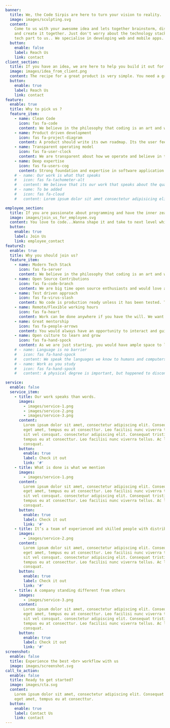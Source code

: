 ```yaml
---
banner:
  title: We, the Code Sirpis are here to turn your vision to reality.
  image: images/sculpting.svg
  content:
    Come to us with your awesome idea and lets together brainstorm, discuss
    and create it together. Just don't worry about the technology stack. Leave the
    tech part to us.. We specialise in developing web and mobile apps.
  button:
    enable: false
    label: Reach Us
    link: contact
client_section:
  title: If you have an idea, we are here to help you build it out for you.
  image: images/idea_from_client.png
  content: The recipe for a great product is very simple. You need a great team and a good idea.You just have to come up with an idea, and we are going to back you with the technology expertise. Great teams can build great products.
  button:
    enable: true
    label: Reach Us
    link: contact
feature:
  enable: true
  title: Why to pick us ?
  feature_item:
    - name: Clean Code
      icon: fas fa-code
      content: We believe in the philosophy that coding is an art and we akin coding to poetry - beautiful to read and understand.
    - name: Product driven development
      icon: fas fa-project-diagram
      content: A product should write its own roadmap. Its the user feedback that determines the features of the product.
    - name: Transparent operating model
      icon: fas fa-user-clock
      content: We are transparent about how we operate and believe in transparency and trust when we work from different parts of the world.
    - name: Deep expertise
      icon: fas fa-users-cog
      content: Strong foundation and expertise in software application development is what we bring to the table.
    # - name: Our work is what that speaks
    #   icon: fas fa-tachometer-alt
    #   content: We believe that its our work that speaks about the quality we offer you.
    # - name: To be added
    #   icon: fas fa-cloud
    #   content: Lorem ipsum dolor sit amet consectetur adipisicing elit quam nihil

employee_section:
  title: If you are passionate about programming and have the inner zeal to keep learning, come and join our team.
  image: images/join_us_for_employee.svg
  content: You love to code...Wanna shape it and take to next level while having fun..Come on lets work together..join us.
  button:
    enable: true
    label: Join Us
    link: employee_contact
feature2:
  enable: true
  title: Why you should join us?
  feature_item:
    - name: Modern Tech Stack
      icon: fas fa-server
      content: We believe in the philosophy that coding is an art and we akin coding to poetry. Beautifully crafted code to read and understand.
    - name: Open Source Contributions
      icon: fas fa-code-branch
      content: We are big time open source enthusiasts and would love and encourage our team to contribute to Open Source development. Its our way to give back to the community.
    - name: Test driven approach
      icon: fas fa-virus-slash
      content: No code is production ready unless it has been tested. To sleep better, you should have tests. We follow a minimal test driven approach to our development.
    - name: Remote/Flexible working hours
      icon: fas fa-heart
      content: Work can be done anywhere if you have the will. We want to promote a culture where its not just work that drives us but believe there is more to life than just work.
    - name: Great mentorship
      icon: fas fa-people-arrows
      content: You would always have an opportunity to interact and guided by with best of minds. You learn from the people around you and in turn share your experience to others.
    - name: Open culture to learn and grow
      icon: fas fa-hand-spock
      content: As we are just starting, you would have ample space to learn and grow together not only tech but also in lot of areas.
    # - name: Language is no barrier
    #   icon: fas fa-hand-spock
    #   content: We speak the languages we know to humans and computers.English is a common language of communication across the world and to computers.If you are open about getting better at your language skills, we are open to support you in that.
    # - name: Work as you study
    #   icon: fas fa-hand-spock
    #   content: A physical degree is important, but happened to discontinue for unavoidable reasons but passionate about coding? We could help you if you fit into our requirements.

service:
  enable: false
  service_item:
    - title: Our work speaks than words.
      images:
        - images/service-1.png
        - images/service-2.png
        - images/service-3.png
      content:
        Lorem ipsum dolor sit amet, consectetur adipiscing elit. Consequat tristique
        eget amet, tempus eu at consecttur. Leo facilisi nunc viverra tellus. Ac laoreet
        sit vel consquat. consectetur adipiscing elit. Consequat tristique eget amet,
        tempus eu at consecttur. Leo facilisi nunc viverra tellus. Ac laoreet sit vel
        consquat.
      button:
        enable: true
        label: Check it out
        link: '#'
    - title: What is done is what we mention
      images:
        - images/service-1.png
      content:
        Lorem ipsum dolor sit amet, consectetur adipiscing elit. Consequat tristique
        eget amet, tempus eu at consecttur. Leo facilisi nunc viverra tellus. Ac laoreet
        sit vel consquat. consectetur adipiscing elit. Consequat tristique eget amet,
        tempus eu at consecttur. Leo facilisi nunc viverra tellus. Ac laoreet sit vel
        consquat.
      button:
        enable: true
        label: Check it out
        link: '#'
    - title: It’s a team of experienced and skilled people with distributions
      images:
        - images/service-2.png
      content:
        Lorem ipsum dolor sit amet, consectetur adipiscing elit. Consequat tristique
        eget amet, tempus eu at consecttur. Leo facilisi nunc viverra tellus. Ac laoreet
        sit vel consquat. consectetur adipiscing elit. Consequat tristique eget amet,
        tempus eu at consecttur. Leo facilisi nunc viverra tellus. Ac laoreet sit vel
        consquat.
      button:
        enable: true
        label: Check it out
        link: '#'
    - title: A company standing different from others
      images:
        - images/service-3.png
      content:
        Lorem ipsum dolor sit amet, consectetur adipiscing elit. Consequat tristique
        eget amet, tempus eu at consecttur. Leo facilisi nunc viverra tellus. Ac laoreet
        sit vel consquat. consectetur adipiscing elit. Consequat tristique eget amet,
        tempus eu at consecttur. Leo facilisi nunc viverra tellus. Ac laoreet sit vel
        consquat.
      button:
        enable: true
        label: Check it out
        link: '#'
screenshot:
  enable: false
  title: Experience the best <br> workflow with us
  image: images/screenshot.svg
call_to_action:
  enable: false
  title: Ready to get started?
  image: images/cta.svg
  content:
    Lorem ipsum dolor sit amet, consectetur adipiscing elit. Consequat tristique
    eget amet, tempus eu at consecttur.
  button:
    enable: true
    label: Contact Us
    link: contact
---
```

